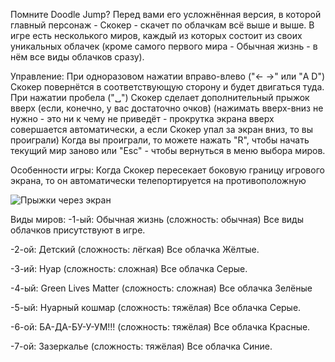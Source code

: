 Помните Doodle Jump?
Перед вами его усложнённая версия, в которой главный персонаж - Скокер - скачет по облачкам всё выше и выше.
В игре есть несколького миров, каждый из которых состоит из своих уникальных облачек
(кроме самого первого мира - Обычная жизнь - в нём все виды облачков сразу).

Управление:
При одноразовом нажатии вправо-влево ("← →" или "A D") Скокер повернётся в соответствующую сторону и будет двигаться туда.
При нажатии пробела ("␣") Скокер сделает дополнительный прыжок вверх (если, конечно, у вас достаточно очков)
(нажимать вверх-вниз не нужно - это ни к чему не приведёт - прокрутка экрана вверх совершается автоматически, а если Скокер упал за экран вниз, то вы проиграли)
Когда вы проиграли, то можете нажать "R", чтобы начать текущий мир заново
или "Esc" - чтобы вернуться в меню выбора миров.

Особенности игры:
Когда Скокер пересекает боковую границу игрового экрана, то он автоматически телепортируется на противоположную

![Прыжки через экран](https://github.com/user-attachments/assets/5d2470d3-a103-411f-9d14-e435394da553)

Виды миров:
-1-ый: Обычная жизнь (сложность: обычная)
Все виды облачков присутствуют в игре.

-2-ой: Детский (сложность: лёгкая)
Все облачка Жёлтые.

-3-ий: Нуар (сложность: сложная)
Все облачка Серые.

-4-ый: Green Lives Matter (сложность: сложная)
Все облачка Зелёные

-5-ый: Нуарный кошмар (сложность: тяжёлая)
Все облачка Серые.

-6-ой: БА-ДА-БУ-У-УМ!!! (сложность: тяжёлая)
Все облачка Красные.

-7-ой: Зазеркалье (сложность: тяжёлая)
Все облачка Синие.
